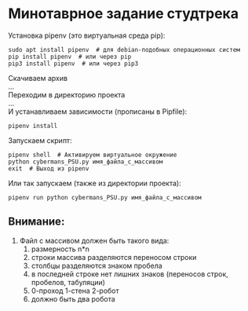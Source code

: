 # Минотаврное задание студтрека

Установка pipenv (это виртуальная среда pip):

    sudo apt install pipenv  # для debian-подобных операционных систем
    pip install pipenv  # или через pip
    pip3 install pipenv  # или через pip3

Скачиваем архив  
...  
Переходим в директорию проекта  
...  
И устанавливаем зависимости (прописаны в Pipfile):

    pipenv install

Запускаем скрипт:

    pipenv shell  # Активируем виртуальное окружение
    python cybermans_PSU.py имя_файла_с_массивом
    exit  # Выход из pipenv

Или так запускаем (также из директории проекта):

    pipenv run python cybermans_PSU.py имя_файла_с_массивом


## Внимание:
1. Файл с массивом должен быть такого вида:
    1. размерность n*n
    2. строки массива разделяются переносом строки
    3. столбцы разделяются знаком пробела
    4. в последней строке нет лишних знаков (переносов строк, пробелов, табуляции)
    5. 0-проход 1-стена 2-робот
    6. должно быть два робота
